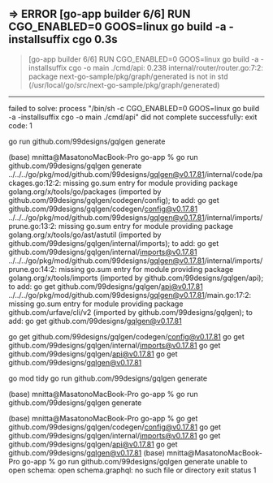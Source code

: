 => ERROR [go-app builder 6/6] RUN CGO_ENABLED=0 GOOS=linux go build -a -installsuffix cgo  0.3s
------
 > [go-app builder 6/6] RUN CGO_ENABLED=0 GOOS=linux go build -a -installsuffix cgo -o main ./cmd/api:
0.238 internal/router/router.go:7:2: package next-go-sample/pkg/graph/generated is not in std (/usr/local/go/src/next-go-sample/pkg/graph/generated)
------
failed to solve: process "/bin/sh -c CGO_ENABLED=0 GOOS=linux go build -a -installsuffix cgo -o main ./cmd/api" did not complete successfully: exit code: 1




go run github.com/99designs/gqlgen generate

(base) mnitta@MasatonoMacBook-Pro go-app % go run github.com/99designs/gqlgen generate
../../../go/pkg/mod/github.com/99designs/gqlgen@v0.17.81/internal/code/packages.go:12:2: missing go.sum entry for module providing package golang.org/x/tools/go/packages (imported by github.com/99designs/gqlgen/codegen/config); to add:
        go get github.com/99designs/gqlgen/codegen/config@v0.17.81
../../../go/pkg/mod/github.com/99designs/gqlgen@v0.17.81/internal/imports/prune.go:13:2: missing go.sum entry for module providing package golang.org/x/tools/go/ast/astutil (imported by github.com/99designs/gqlgen/internal/imports); to add:
        go get github.com/99designs/gqlgen/internal/imports@v0.17.81
../../../go/pkg/mod/github.com/99designs/gqlgen@v0.17.81/internal/imports/prune.go:14:2: missing go.sum entry for module providing package golang.org/x/tools/imports (imported by github.com/99designs/gqlgen/api); to add:
        go get github.com/99designs/gqlgen/api@v0.17.81
../../../go/pkg/mod/github.com/99designs/gqlgen@v0.17.81/main.go:17:2: missing go.sum entry for module providing package github.com/urfave/cli/v2 (imported by github.com/99designs/gqlgen); to add:
        go get github.com/99designs/gqlgen@v0.17.81


go get github.com/99designs/gqlgen/codegen/config@v0.17.81
go get github.com/99designs/gqlgen/internal/imports@v0.17.81
go get github.com/99designs/gqlgen/api@v0.17.81
go get github.com/99designs/gqlgen@v0.17.81

go mod tidy
go run github.com/99designs/gqlgen generate

(base) mnitta@MasatonoMacBook-Pro go-app % go run github.com/99designs/gqlgen generate

(base) mnitta@MasatonoMacBook-Pro go-app % go get github.com/99designs/gqlgen/codegen/config@v0.17.81
go get github.com/99designs/gqlgen/internal/imports@v0.17.81
go get github.com/99designs/gqlgen/api@v0.17.81
go get github.com/99designs/gqlgen@v0.17.81
(base) mnitta@MasatonoMacBook-Pro go-app % go run github.com/99designs/gqlgen generate
unable to open schema: open schema.graphql: no such file or directory
exit status 1